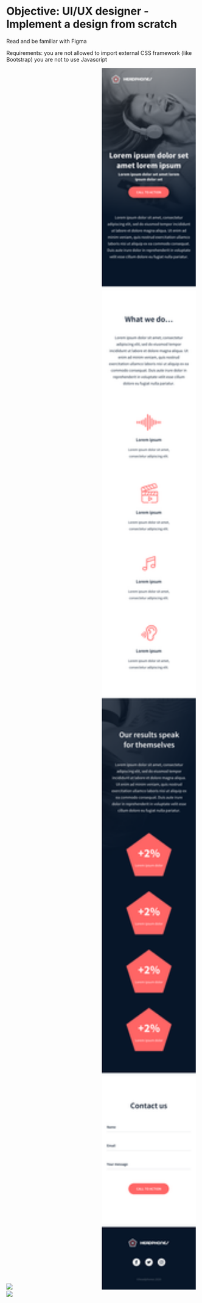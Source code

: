 # Objective: UI/UX designer - Implement a design from scratch

<p> Read and be familiar with Figma</p>
<p>Requirements:
you are not allowed to import external CSS framework (like Bootstrap)
you are not to use Javascript</p>
<img class=mobile-image src="readme_images/01_headphones_tablet@2x.png" />
<img class=mobile-image src="readme_images/01_headphones_mobile@2x.png" />
<img class=desktop-image src="readme_images/01_headphones_desktop@2x.png" />

<style>
  .img{
    display: inline-block;
  }
  img.mobile-image {
    width: 49%;
    display: inline-block;
  }
</style>
